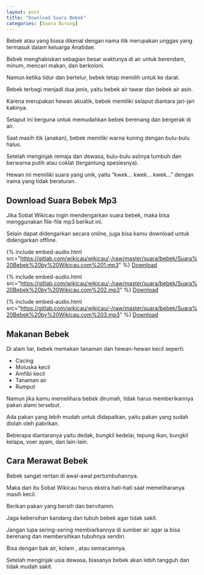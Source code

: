```yaml
---
layout: post
title: "Download Suara Bebek"
categories: [Suara Burung]
---
```


Bebek atau yang biasa dikenal dengan nama itik merupakan unggas yang termasuk dalam keluarga Anatidae.

Bebek menghabiskan sebagian besar waktunya di air untuk berendam, minum, mencari makan, dan berkoloni.

Namun ketika tidur dan bertelur, bebek tetap memilih untuk ke darat.

Bebek terbagi menjadi dua jenis, yaitu bebek air tawar dan bebek air asin.

Karena merupakan hewan akuatik, bebek memiliki selaput diantara jari-jari kakinya.

Selaput ini berguna untuk memudahkan bebek berenang dan bergerak di air.

Saat masih itik (anakan), bebek memiliki warna kuning dengan bulu-bulu halus.

Setelah menginjak remaja dan dewasa, bulu-bulu aslinya tumbuh dan berwarna putih atau coklat (tergantung spesiesnya).

Hewan ini memiliki suara yang unik, yaitu “kwek… kwek… kwek…” dengan irama yang tidak beraturan.

## Download Suara Bebek Mp3

Jika Sobat Wikicau ingin mendengarkan suara bebek, maka bisa menggunakan file-file mp3 berikut ini.

Selain dapat didengarkan secara online, juga bisa kamu download untuk didengarkan offline.

{% include embed-audio.html src="https://gitlab.com/wikicau/wikicau/-/raw/master/suara/bebek/Suara%20Bebek%20by%20Wikicau.com%201.mp3" %}
[Download](https://bit.ly/2seLhcs)

{% include embed-audio.html src="https://gitlab.com/wikicau/wikicau/-/raw/master/suara/bebek/Suara%20Bebek%20by%20Wikicau.com%202.mp3" %}
[Download](https://bit.ly/35bzpqc)

{% include embed-audio.html src="https://gitlab.com/wikicau/wikicau/-/raw/master/suara/bebek/Suara%20Bebek%20by%20Wikicau.com%203.mp3" %}
[Download](https://bit.ly/2qETvdi)

## Makanan Bebek

Di alam liar, bebek memakan tanaman dan hewan-hewan kecil seperti:

- Cacing
- Moluska kecil
- Amfibi kecil
- Tanaman air
- Rumput

Namun jika kamu memelihara bebek dirumah, tidak harus memberikannya pakan alami tersebut.

Ada pakan yang lebih mudah untuk didapatkan, yaitu pakan yang sudah diolah oleh pabrikan.

Beberapa diantaranya yaitu dedak, bungkil kedelai, tepung ikan, bungkil kelapa, voer ayam, dan lain-lain.

## Cara Merawat Bebek

Bebek sangat rentan di awal-awal pertumbuhannya.

Maka dari itu Sobat Wikicau harus ekstra hati-hati saat memeliharanya masih kecil.

Berikan pakan yang bersih dan bervitamin.

Jaga kebersihan kandang dan tubuh bebek agar tidak sakit.

Jangan lupa sering-sering membiarkannya di sumber air agar ia bisa berenang dan membersihkan tubuhnya sendiri.

Bisa dengan bak air, kolam , atau semacamnya.

Setelah menginjak usia dewasa, biasanya bebek akan lebih tangguh dan tidak mudah sakit.

